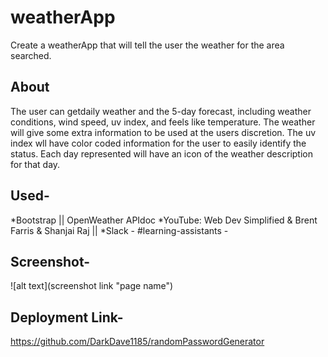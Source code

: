 # weatherApp
Create a weatherApp that will tell the user the weather for the area searched. 

## About
The user can getdaily weather and the 5-day forecast, including weather conditions, wind speed, uv index, and feels like temperature. The weather will give some extra information to be used at the users discretion. The uv index wll have color coded information for the user to easily identify the status. Each day represented will have an icon of the weather description for that day.

## Used-

*Bootstrap || OpenWeather APIdoc
*YouTube: Web Dev Simplified & Brent Farris & Shanjai Raj || 
*Slack - #learning-assistants -

## Screenshot- 

![alt text](screenshot link "page name")

## Deployment Link- 
https://github.com/DarkDave1185/randomPasswordGenerator
